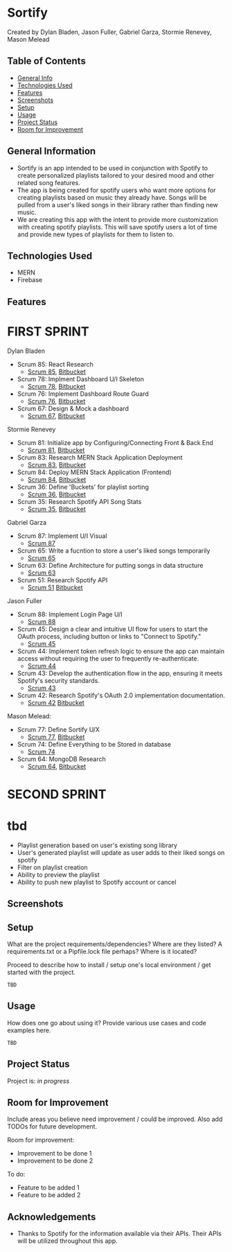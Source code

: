 # Sortify
  Created by Dylan Bladen, Jason Fuller, Gabriel Garza, Stormie Renevey, Mason Melead
	
## Table of Contents
* [General Info](#general-information)
* [Technologies Used](#technologies-used)
* [Features](#features)
* [Screenshots](#screenshots)
* [Setup](#setup)
* [Usage](#usage)
* [Project Status](#project-status)
* [Room for Improvement](#room-for-improvement)


## General Information
- Sortify is an app intended to be used in conjunction with Spotify to create personalized playlists tailored to your desired mood and other related song features. 
- The app is being created for spotify users who want more options for creating playlists based on music they already have. Songs will be pulled from a user's liked songs in their library rather than finding new music.
- We are creating this app with the intent to provide more customization with creating spotify playlists. This will save spotify users a lot of time and provide new types of playlists for them to listen to.


## Technologies Used
- MERN
- Firebase


## Features


# FIRST SPRINT

Dylan Bladen
- Scrum 85: React Research
  - [Scrum 85](https://cs3398s24luna.atlassian.net/browse/SCRUM-85), [Bitbucket](https://bitbucket.org/cs3398s24luna/sortify/pull-requests/5)
- Scrum 78: Implment Dashboard U/I Skeleton
  - [Scrum 78](https://cs3398s24luna.atlassian.net/browse/SCRUM-78), [Bitbucket](https://bitbucket.org/cs3398s24luna/sortify/pull-requests/8)
- Scrum 76: Implement Dashboard Route Guard
  - [Scrum 76](https://cs3398s24luna.atlassian.net/browse/SCRUM-76), [Bitbucket](https://bitbucket.org/cs3398s24luna/sortify/pull-requests/14)
- Scrum 67: Design & Mock a dashboard
  - [Scrum 67](https://cs3398s24luna.atlassian.net/browse/SCRUM-67), [Bitbucket](https://bitbucket.org/cs3398s24luna/sortify/pull-requests/7)


Stormie Renevey
- Scrum 81: Initialize app by Configuring/Connecting Front & Back End
  - [Scrum 81](https://cs3398s24luna.atlassian.net/browse/SCRUM-81), [Bitbucket](https://bitbucket.org/cs3398s24luna/sortify/pull-requests/2)
- Scrum 83: Research MERN Stack Application Deployment
  - [Scrum 83](https://cs3398s24luna.atlassian.net/browse/SCRUM-83), [Bitbucket]()
- Scrum 84: Deploy MERN Stack Application (Frontend)
  - [Scrum 84](https://cs3398s24luna.atlassian.net/browse/SCRUM-84), [Bitbucket]()
- Scrum 36: Define 'Buckets' for playlist sorting
  - [Scrum 36](https://cs3398s24luna.atlassian.net/browse/SCRUM-36), [Bitbucket](https://bitbucket.org/cs3398s24luna/sortify/pull-requests/13)
- Scrum 35: Research Spotify API Song Stats
  - [Scrum 35](https://cs3398s24luna.atlassian.net/browse/SCRUM-35), [Bitbucket](https://bitbucket.org/cs3398s24luna/sortify/pull-requests/11)


Gabriel Garza
- Scrum 87: Implement U/I Visual
  - [Scrum 87](https://cs3398s24luna.atlassian.net/browse/SCRUM-87)
- Scrum 65: Write a fucntion to store a user's liked songs temporarily
  - [Scrum 65](https://cs3398s24luna.atlassian.net/browse/SCRUM-65)
- Scrum 63: Define Architecture for putting songs in data structure
  - [Scrum 63](https://cs3398s24luna.atlassian.net/browse/SCRUM-63)
- Scrum 51: Research Spotify API
  - [Scrum 51](https://cs3398s24luna.atlassian.net/browse/SCRUM-51)
[Bitbucket](https://bitbucket.org/cs3398s24luna/sortify/pull-requests/4)


Jason Fuller
- Scrum 88: Implement Login Page U/I
  - [Scrum 88](https://cs3398s24luna.atlassian.net/browse/SCRUM-88)
- Scrum 45: Design a clear and intuitive UI flow for users to start the OAuth process, including button or links to "Connect to Spotify."
  - [Scrum 45](https://cs3398s24luna.atlassian.net/browse/SCRUM-45)
- Scrum 44: Implement token refresh logic to ensure the app can maintain access without requiring the user to frequently re-authenticate.
  - [Scrum 44](https://cs3398s24luna.atlassian.net/browse/SCRUM-44)
- Scrum 43: Develop the authentication flow in the app, ensuring it meets Spotify's security standards.
  - [Scrum 43](https://cs3398s24luna.atlassian.net/browse/SCRUM-43)
- Scrum 42: Research Spotify's OAuth 2.0 implementation documentation.
  - [Scrum 42](https://cs3398s24luna.atlassian.net/browse/SCRUM-42) 
[Bitbucket](https://bitbucket.org/cs3398s24luna/sortify/pull-requests/3)


Mason Melead:
- Scrum 77: Define Sortify U/X
  - [Scrum 77](https://cs3398s24luna.atlassian.net/browse/SCRUM-77), [Bitbucket](https://bitbucket.org/cs3398s24luna/sortify/pull-requests/6)
- Scrum 74: Define Everything to be Stored in database
  - [Scrum 74](https://cs3398s24luna.atlassian.net/browse/SCRUM-74)
- Scrum 64: MongoDB Research
  - [Scrum 64](https://cs3398s24luna.atlassian.net/browse/SCRUM-64), [Bitbucket](https://bitbucket.org/cs3398s24luna/sortify/pull-requests/12)


# SECOND SPRINT

# tbd
*  Playlist generation based on user's existing song library
*  User's generated playlist will update as user adds to their liked songs on spotify
*  Filter on playlist creation
*  Ability to preview the playlist
*  Ability to push new playlist to Spotify account or cancel


## Screenshots



## Setup
What are the project requirements/dependencies? Where are they listed? A requirements.txt or a Pipfile.lock file perhaps? Where is it located?

Proceed to describe how to install / setup one's local environment / get started with the project.

`TBD`


## Usage
How does one go about using it?
Provide various use cases and code examples here.

`TBD`


## Project Status
Project is: _in progress_


## Room for Improvement
Include areas you believe need improvement / could be improved. Also add TODOs for future development.

Room for improvement:
- Improvement to be done 1
- Improvement to be done 2

To do:
- Feature to be added 1
- Feature to be added 2


## Acknowledgements
- Thanks to Spotify for the information available via their APIs. Their APIs will be utilized throughout this app.